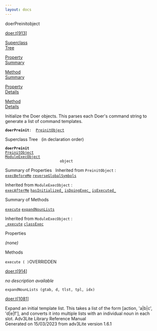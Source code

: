 ```yaml
---
layout: docs
---
```

<span class="title">doerPreinit</span><span class="type">object</span>

[doer.t](../file/doer.t.html)\[[913](../source/doer.t.html#913)\]

[Superclass  
Tree](#_SuperClassTree_)

[Property  
Summary](#_PropSummary_)

[Method  
Summary](#_MethodSummary_)

[Property  
Details](#_Properties_)

[Method  
Details](#_Methods_)



Initialize the Doer objects. This parses each Doer's command string to
generate a list of command templates.

**`doerPreinit`**` :   `[`PreinitObject`](../object/PreinitObject.html)



<span id="_SuperClassTree_"></span>



<span class="hdln">Superclass Tree</span>   (in declaration order)



**`doerPreinit`**  
[`PreinitObject`](../object/PreinitObject.html)  
[`ModuleExecObject`](../object/ModuleExecObject.html)  
`                         object`  
<span id="_PropSummary_"></span>



<span class="hdln">Summary of Properties</span>  
Inherited from `PreinitObject` :  
[`execBeforeMe`](../object/PreinitObject.html#execBeforeMe) [`reverseGlobalSymbols`](../object/PreinitObject.html#reverseGlobalSymbols)

Inherited from `ModuleExecObject` :  
[`execAfterMe`](../object/ModuleExecObject.html#execAfterMe) [`hasInitialized_`](../object/ModuleExecObject.html#hasInitialized_) [`isDoingExec_`](../object/ModuleExecObject.html#isDoingExec_) [`isExecuted_`](../object/ModuleExecObject.html#isExecuted_)

<span id="_MethodSummary_"></span>



<span class="hdln">Summary of Methods</span>  



[`execute`](#execute) [`expandNounLists`](#expandNounLists)



Inherited from `ModuleExecObject` :  
[`_execute`](../object/ModuleExecObject.html#_execute) [`classExec`](../object/ModuleExecObject.html#classExec)

<span id="_Properties_"></span>



<span class="hdln">Properties</span>  



*(none)* <span id="_Methods_"></span>



<span class="hdln">Methods</span>  



<span id="execute"></span>

`execute ( )`<span class="rem">OVERRIDDEN</span>

[doer.t](../file/doer.t.html)\[[914](../source/doer.t.html#914)\]



*no description available*



<span id="expandNounLists"></span>

`expandNounLists (gtab, d, tlst, tpl, idx)`

[doer.t](../file/doer.t.html)\[[1081](../source/doer.t.html#1081)\]



Expand an initial template list. This takes a list of the form \[action,
'a\|b\|c', 'd\|e\|f'\], and converts it into multiple lists with an
individual noun in each slot.
Adv3Lite Library Reference Manual  
Generated on 15/03/2023 from adv3Lite version 1.6.1


